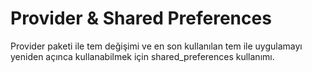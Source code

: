 # Provider & Shared Preferences

Provider paketi ile tem değişimi ve en  son kullanılan tem ile uygulamayı  
yeniden açınca kullanabilmek için shared_preferences kullanımı.

